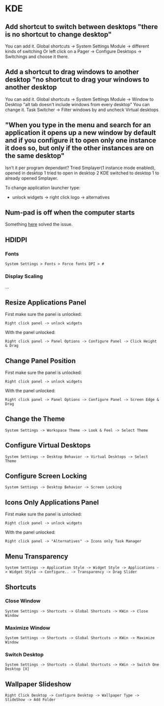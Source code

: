 # KDE
## Add shortcut to switch between desktops "there is no shortcut to change desktop"
You can add it. Global shortcuts -> System Settings Module -> different kinds of switching Or left click on a Pager -> Configure Desktops -> Switchings and choose it there. 


## Add a shortcut to drag windows to another desktop "no shortcut to drag your windows to another desktop 
You can add it. Global shortcuts -> System Settings Module -> Window to Desktop "alt tab doesn't include windows from every desktop" You can change it. Task Switcher -> Filter windows by and uncheck Virtual desktops 

## "When you type in the menu and search for an application it opens up a new window by default and if you configure it to open only one instance it does so, but only if the other instances are on the same desktop" 

Isn't it per program dependant? Tried Smplayer(1 instance mode enabled), opened in desktop 1 tried to open in desktop 2 KDE switched to desktop 1 to already opened Smplayer. 

To change application launcher type:
- unlock widgets ->  right click logo ->  alternatives

## Num-pad is off when the computer starts
Something [here](https://forum.manjaro.org/t/solved-how-to-turn-on-numlock-on-boot-on-plasma/8301/2) solved the issue.

## HDIDPI
### Fonts
    System Settings > Fonts > Force fonts DPI > #

### Display Scaling
...

## Resize Applications Panel
First make sure the panel is unlocked:

    Right click panel -> unlock widgets
    
With the panel unlocked:

    Right click panel -> Panel Options -> Configure Panel -> Click Height & Drag

## Change Panel Position
First make sure the panel is unlocked:

    Right click panel -> unlock widgets
    
With the panel unlocked:

    Right click panel -> Panel Options -> Configure Panel -> Screen Edge & Drag

## Change the Theme

    System Settings -> Workspace Theme -> Look & Feel -> Select Theme

## Configure Virtual Desktops

    System Settings -> Desktop Behavior -> Virtual Desktops -> Select Theme

## Configure Screen Locking

    System Settings -> Desktop Behavior -> Screen Locking

## Icons Only Applications Panel
First make sure the panel is unlocked:

    Right click panel -> unlock widgets
    
With the panel unlocked:

    Right click panel -> "Alternatives" -> Icons only Task Manager

## Menu Transparency

    System Settings -> Application Style -> Widget Style -> Applications -> Widget Style -> Configure.. -> Transparency -> Drag Slider

## Shortcuts
### Close Window
    
    System Settings -> Shortcuts -> Global Shortcuts -> KWin -> Close Window

### Maximize Window
    
    System Settings -> Shortcuts -> Global Shortcuts -> KWin -> Maximize Window

### Switch Desktop

    System Settings -> Shortcuts -> Global Shortcuts -> KWin -> Switch One Desktop [X]


## Wallpaper Slideshow

    Right Click Desktop -> Configure Desktop -> Wallpaper Type -> SlideShow -> Add Folder